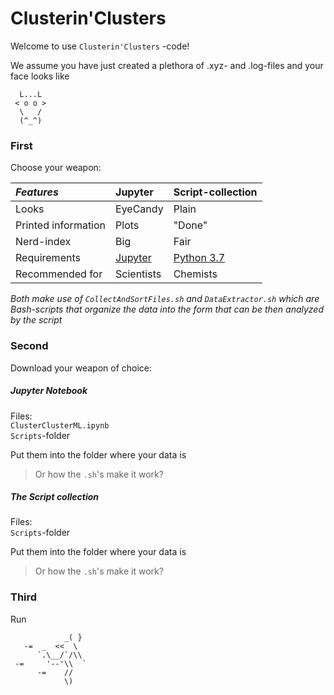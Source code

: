 # Clusterin'Clusters

Welcome to use `Clusterin'Clusters` -code!

We assume you have just created a plethora of .xyz- and .log-files and your face looks like
```
  L...L  
 < o o >
  \   /
  (^_^)
  ```
### First

Choose your weapon:  

| *Features*          | **Jupyter**     | **Script-collection**   |
| :------------------ | :-------------- | :-------------- |
| Looks               | EyeCandy        | Plain           |
| Printed information | Plots           | "Done"          |
| Nerd-index          | Big             | Fair            |
| Requirements | [Jupyter](https://anaconda.org) | [Python 3.7](https://www.python.org) |
| Recommended for     | Scientists  | Chemists    |

*Both make use of `CollectAndSortFiles.sh` and `DataExtractor.sh` which are Bash-scripts that organize the data into the form that can be then analyzed by the script*  

### Second

Download your weapon of choice:

##### Jupyter Notebook

Files:  
`ClusterClusterML.ipynb`  
`Scripts`-folder

Put them into the folder where your data is
> Or how the `.sh`'s make it work?

##### The Script collection

Files:  
`Scripts`-folder

Put them into the folder where your data is
> Or how the `.sh`'s make it work?

### Third

Run
```
            _( }
   -=  _  <<  \
      `.\__/`/\\
 -=     '--'\\  `
      -=    //
            \)
```
